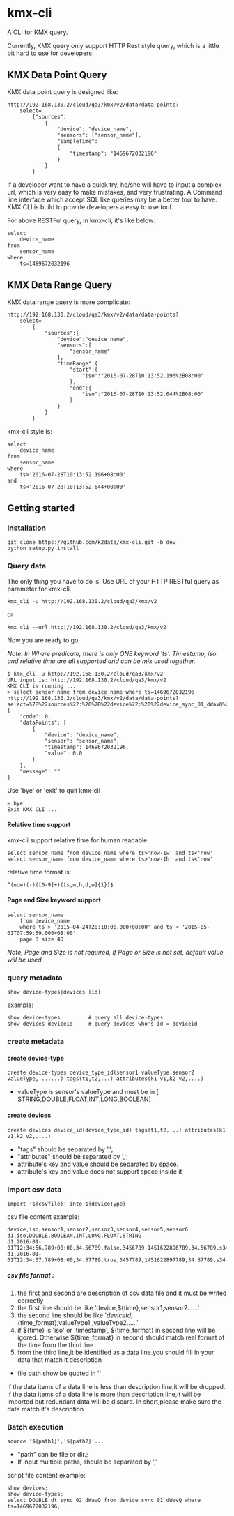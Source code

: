 # kmx-cli
A CLI for KMX query.

Currently, KMX query only support HTTP Rest style query, which is a little bit hard to use for developers.

## KMX Data Point Query
KMX data point query is designed like:
```
http://192.168.130.2/cloud/qa3/kmx/v2/data/data-points?
    select=
        {"sources":
            {
                "device": "device_name",
                "sensors": ["sensor_name"],
                "sampleTime":
                {
                    "timestamp": "1469672032196"
                }
            }
        }
```
If a developer want to have a quick try, he/she will have to input a complex url, which is
very easy to make mistakes, and very frustrating.
A Command line interface which accept SQL like queries may be a better tool to have. KMX CLI
is build to provide developers a easy to use tool.

For above RESTFul query, in kmx-cli, it's like below:
```
select
    device_name
from
    sensor_name
where
    ts=1469672032196
```

## KMX Data Range Query
KMX data range query is more complicate:
```
http://192.168.130.2/cloud/qa3/kmx/v2/data/data-points?
    select=
        {
            "sources":{
                "device":"device_name",
                "sensors":[
                    "sensor_name"
                ],
                "timeRange":{
                    "start":{
                        "iso":"2016-07-28T10:13:52.196%2B08:00"
                    },
                    "end":{
                        "iso":"2016-07-28T10:13:52.644%2B08:00"
                    }
                }
            }
        }
```

kmx-cli style is:
```
select
    device_name
from
    sensor_name
where
    ts>'2016-07-28T10:13:52.196+08:00'
and
    ts<'2016-07-28T10:13:52.644+08:00'
```

## Getting started

### Installation
```
git clone https://github.com/k2data/kmx-cli.git -b dev
python setup.py install
```

### Query data
The only thing you have to do is:
Use URL of your HTTP RESTful query as parameter for kmx-cli.
```
kmx_cli -u http://192.168.130.2/cloud/qa3/kmx/v2
```
or
```
kmx_cli --url http://192.168.130.2/cloud/qa3/kmx/v2
```
Now you are ready to go.

*Note: In Where predicate, there is only ONE keyword 'ts'. Timestamp, iso and relative time are all supported and can be mix used together.*
```
$ kmx_cli -u http://192.168.130.2/cloud/qa3/kmx/v2
URL input is: http://192.168.130.2/cloud/qa3/kmx/v2
KMX CLI is running ...
> select sensor_name from device_name where ts=1469672032196
http://192.168.130.2/cloud/qa3/kmx/v2/data/data-points?select=%7B%22sources%22:%20%7B%22device%22:%20%22device_sync_01_dWavQ%22,%20%22sensors%22:%20[%22DOUBLE_dt_sync_02_dWavQ%22],%20%22sampleTime%22:%20%7B%22timestamp%22:%20%221469672032196%22%7D%7D%7D
{
    "code": 0,
    "dataPoints": [
        {
            "device": "device_name",
            "sensor": "sensor_name",
            "timestamp": 1469672032196,
            "value": 0.0
        }
    ],
    "message": ""
}
```

Use 'bye' or 'exit' to quit kmx-cli
```
> bye
Exit KMX CLI ...
```

#### Relative time support
kmx-cli support relative time for human readable.
```
select sensor_name from device_name where ts>'now-1w' and ts<'now'
select sensor_name from device_name where ts>'now-1h' and ts<'now'
```
relative time format is:
```
^(now)(-)([0-9]+)([s,m,h,d,w]{1})$
```

#### Page and Size keyword support
```
select sensor_name
    from device_name
    where ts > '2015-04-24T20:10:00.000+08:00' and ts < '2015-05-01T07:59:59.000+08:00'
    page 3 size 40
```
*Note, Page and Size is not required, if Page or Size is not set, default value will be used.*

### query metadata

```
show device-types|devices [id]
```
example:
```
show device-types         # query all device-types
show devices deviceid     # query devices who's id = deviceid
```

### create metadata

#### create device-type
```
create device-types device_type_id(sensor1 valueType,sensor2 valueType, ......) tags(t1,t2,...) attributes(k1 v1,k2 v2,....)
```
* valueType is sensor's valueType and must be in [ STRING,DOUBLE,FLOAT,INT,LONG,BOOLEAN]

#### create devices
```
create devices device_id(device_type_id) tags(t1,t2,...) attributes(k1 v1,k2 v2,....)
```
* "tags" should be separated by ',';
* "attributes" should be separated by ',';
* attribute's key and value should be separated by space.
* attribute's key and value does not suppurt space inside it


### import csv data
```
import '${csvfile}' into ${deviceType}
```
csv file content example:
```
device,iso,sensor1,sensor2,sensor3,sensor4,sensor5,sensor6
d1,iso,DOUBLE,BOOLEAN,INT,LONG,FLOAT,STRING
d1,2016-01-01T12:34:56.789+08:00,34.56789,false,3456789,1451622896789,34.56789,s34.56789
d1,2016-01-01T12:34:57.789+08:00,34.57789,true,3457789,1451622897789,34.57789,s34.57789
```
##### csv file format :
1. the first and second are description of csv data file and it must be writed correctly
2. the first line should be like 'device,${time},sensor1,sensor2......'
3. the second line should be like '${deviceId},${time_format},valueType1,,valueType2......'
4. if ${time} is 'iso' or 'timestamp', ${time_format} in second line will be igored. Otherwise ${time_format} in second should match real format of the time from the third line
5. from the third line,it  be identified as a data line.you should fill in your data that match it description
* file path show be quoted in ''


if  the data items of a data line is less than description line,it will be dropped.
if  the data items of a data line is more than description line,it will be imported but redundant data will be discard.
In short,please make sure the data match it's description



### Batch execution
```
source '${path1}','${path2}'...
```
* "path" can be file or dir.;
*  If input multiple paths, should be separated by ','


script file content example:
```
show devices;
show device-types;
select DOUBLE_dt_sync_02_dWavQ from device_sync_01_dWavQ where ts=1469672032196;
```